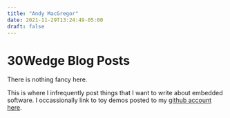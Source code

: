 ```yaml
---
title: "Andy MacGregor"
date: 2021-11-29T13:24:49-05:00
draft: false
---
```



# 30Wedge Blog Posts

There is nothing fancy here. 

This is where I infrequently post things that I want to write about embedded software.
I occassionally link to toy demos posted to my [github account here](https://github.com/30Wedge).
